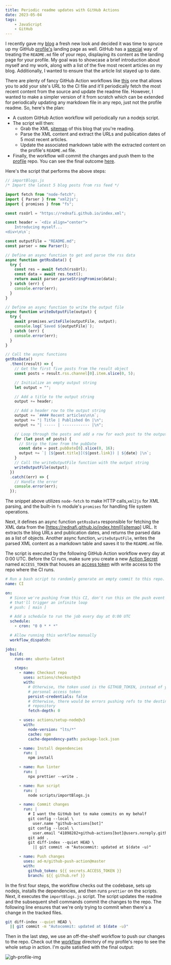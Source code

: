 ```yaml
---
title: Periodic readme updates with GitHub Actions
date: 2023-05-04
tags:
    - JavaScript
    - GitHub
---
```


I recently gave my [blog][blog] a fresh new look and decided it was time to spruce up my
GitHub [profile's][gh-profile] landing page as well. GitHub has a [special][gh-readme]
way of treating the `README.md` file of your <your-username> repo, displaying its
content as the landing page for your profile. My goal was to showcase a brief
introduction about myself and my work, along with a list of the five most recent
articles on my blog. Additionally, I wanted to ensure that the article list stayed up to
date.

There are plenty of fancy GitHub Action workflows like [this][blog-workflow] one that
allows you to add your site's URL to the CI file and it'll periodically fetch the most
recent content from the source and update the readme file. However, I wanted to make a
simpler version of it from scratch which can be extended for periodically updating
any markdown file in any repo, just not the profile readme. So, here's the plan:

* A custom GitHub Action workflow will periodically run a nodejs script.
* The script will then:
    * Grab the XML [sitemap][sitemap] of this blog that you're reading.
    * Parse the XML content and extract the URLs and publication dates of 5 most recent
    articles.
    * Update the associated markdown table with the extracted content on the profile's
    `README.md` file.
* Finally, the workflow will commit the changes and push them to the
[profile][gh-profile-repo] repo. You can see the final outcome [here][gh-profile].

Here's the script that performs the above steps:

```js
// importBlogs.js
/* Import the latest 5 blog posts from rss feed */

import fetch from "node-fetch";
import { Parser } from "xml2js";
import { promises } from "fs";

const rssUrl = "https://rednafi.github.io/index.xml";

const header = `<div align="center">
    Introducing myself...
<div>\n\n`;

const outputFile = "README.md";
const parser = new Parser();

// Define an async function to get and parse the rss data
async function getRssData() {
  try {
    const res = await fetch(rssUrl);
    const data = await res.text();
    return await parser.parseStringPromise(data);
  } catch (err) {
    console.error(err);
  }
}

// Define an async function to write the output file
async function writeOutputFile(output) {
  try {
    await promises.writeFile(outputFile, output);
    console.log(`Saved ${outputFile}`);
  } catch (err) {
    console.error(err);
  }
}

// Call the async functions
getRssData()
  .then((result) => {
    // Get the first five posts from the result object
    const posts = result.rss.channel[0].item.slice(0, 5);

    // Initialize an empty output string
    let output = "";

    // Add a title to the output string
    output += header;

    // Add a header row to the output string
    output += `#### Recent articles\n\n`;
    output += "| Title | Published On |\n";
    output += "| ----- | ------------ |\n";

    // Loop through the posts and add a row for each post to the output string
    for (let post of posts) {
      // Strip the time from the pubDate
      const date = post.pubDate[0].slice(0, 16);
      output += `| [${post.title}](${post.link}) | ${date} |\n`;
    }
    // Call the writeOutputFile function with the output string
    writeOutputFile(output);
  })
  .catch((err) => {
    // Handle the error
    console.error(err);
  });
```

The snippet above utilizes `node-fetch` to make HTTP calls,`xml2js` for XML parsing, and
the built-in `fs` module's `promises` for handling file system operations.

Next, it defines an async function `getRssData` responsible for fetching the XML data
from the [https://rednafi.github.io/index.html][sitemap] URL. It extracts the blog URLs
and publication dates, and returns the parsed data as a list of objects. Another async
function, `writeOutputFile`, writes the parsed XML content as a markdown table and saves
it to the `README.md` file.

The script is executed by the following GitHub Action workflow every day at 0:00 UTC.
Before the CI runs, make sure you create a new [Action Secret][action-secret] named
`ACCESS_TOKEN` that houses an [access token][access-token] with write access to the
repo where the CI runs.

```yaml
# Run a bash script to randomly generate an empty commit to this repo.
name: CI

on:
  # Since we're pushing from this CI, don't run this on the push event because
  # that'll trigger an infinite loop
  # push: [ main ]

  # Add a schedule to run the job every day at 0:00 UTC
  schedule:
    - cron: "0 0 * * *"

  # Allow running this workflow manually
  workflow_dispatch:

jobs:
  build:
    runs-on: ubuntu-latest

    steps:
      - name: Checkout repo
        uses: actions/checkout@v3
        with:
          # Otherwise, the token used is the GITHUB_TOKEN, instead of your
          # personal access token
          persist-credentials: false
          # Otherwise, there would be errors pushing refs to the destination
          # repository
          fetch-depth: 0

      - uses: actions/setup-node@v3
        with:
          node-version: "lts/*"
          cache: npm
          cache-dependency-path: package-lock.json

      - name: Install dependencies
        run: |
          npm install

      - name: Run linter
        run: |
          npx prettier --write .

      - name: Run script
        run: |
          node scripts/importBlogs.js

      - name: Commit changes
        run: |
          # I want the GitHub bot to make commits on my behalf
          git config --local \
            user.name "github-actions[bot]"
          git config --local \
            user.email "41898282+github-actions[bot]@users.noreply.github.com"
          git add .
          git diff-index --quiet HEAD \
            || git commit -m "Autocommit: updated at $(date -u)"

      - name: Push changes
        uses: ad-m/github-push-action@master
        with:
          github_token: ${{ secrets.ACCESS_TOKEN }}
          branch: ${{ github.ref }}
```

In the first four steps, the workflow checks out the codebase, sets up nodejs, installs
the dependencies, and then runs `prettier` on the scripts. Next, it executes the
`importBlogs.js` script. The script updates the readme and the subsequent shell commands
commit the changes to the repo. The following line ensures that we're only trying to
commit when there's a change in the tracked files.

```sh
git diff-index --quiet HEAD \
  || git commit -m "Autocommit: updated at $(date -u)"
```

Then in the last step, we use an off-the-shelf workflow to push our changes to the
repo. Check out the [workflow][gh-profile-workflow-dir] directory of my profile's repo
to see the whole setup in action. I'm quite satisfied with the final output:

![gh-profile-img]

[blog]: https://rednafi.github.io/
[gh-profile]: https://github.com/rednafi/
[gh-profile-repo]: https://github.com/rednafi/rednafi
[gh-readme]: https://docs.github.com/en/account-and-profile/setting-up-and-managing-your-github-profile/customizing-your-profile/managing-your-profile-readme
[blog-workflow]: https://github.com/gautamkrishnar/blog-post-workflow
[sitemap]: https://rednafi.github.io/index.xml
[action-secret]: https://docs.github.com/en/rest/actions/secrets?apiVersion=2022-11-28
[access-token]: https://docs.github.com/en/authentication/keeping-your-account-and-data-secure/creating-a-personal-access-token
[gh-profile-workflow-dir]: https://github.com/rednafi/rednafi/tree/master/.github/workflows
[gh-profile-img]: https://user-images.githubusercontent.com/30027932/236357026-0f703a1b-f61a-4af2-ba49-09fe390dea78.png
